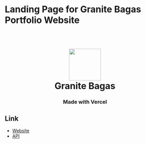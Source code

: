 # Landing Page for Granite Bagas Portfolio Website

<h1 align="center">
  <br>
  <a href="http://granitebps.com"><img src="https://s3.ap-southeast-1.amazonaws.com/portfolio-granitebps.com/galeries/1600601933_gbps.png" width="100" /></a>
  <br>
  Granite Bagas
  <br>
</h1>

<h3 align="center">
  Made with Vercel
</h3>

## Link

- [Website](https://granitebps.com)
- [API](https://api.granitebps.com)

